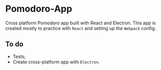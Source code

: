 # Pomodoro-App
Cross platform Pomodoro app built with React and Electron.
This app is created mostly to practice with ```React``` and setting up the ```Webpack``` config.

## To do
- Tests;
- Create cross-platform app with ```Electron```.
